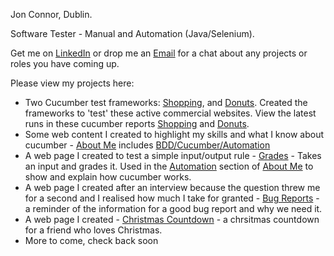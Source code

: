 Jon Connor, Dublin.

Software Tester - Manual and Automation (Java/Selenium).

Get me on <a href="https://www.linkedin.com/in/jonconnordublin/">LinkedIn</a> or drop me an <a href="mailto:jonconnor@live.ie" target="_blank">Email</a> for a chat about any projects or roles you have coming up.

Please view my projects here:

<ul>
    <li>Two Cucumber test frameworks: <a href="https://github.com/JonConnorATI/Shopping">Shopping</a>, and <a href='https://github.com/JonConnorATI/Donuts'>Donuts</a>. Created the frameworks to 'test' these active commercial websites. View the latest runs in these cucumber reports <a href="https://reports.cucumber.io/reports/f6700518-1957-40e2-8e6b-59939a500876">Shopping</a> and <a href="https://reports.cucumber.io/reports/cf222aac-40b1-4d5e-87bc-4b9eaa547be0">Donuts</a>.</li> 
    <li>Some web content I created to highlight my skills and what I know about cucumber - <a href="https://jonconnorati.github.io/MyBDD_version1.github.io/">About Me</a> includes <a href="https://jonconnorati.github.io/MyBDD_version1.github.io/bdd.html">BDD/Cucumber/Automation</a></li>
    <li>A web page I created to test a simple input/output rule - <a href ="https://jonconnorati.github.io/MyBDD_version1.github.io/Grades.html">Grades</a> - Takes an input and grades it. Used in the <a href="https://jonconnorati.github.io/MyBDD_version1.github.io/automation.html">Automation</a> section of <a href="https://jonconnorati.github.io/MyBDD_version1.github.io/">About Me</a> to show and explain how cucumber works.</li>
    <li>A web page I created after an interview because the question threw me for a second and I realised how much I take for granted - <a href="https://jonconnorati.github.io/BugReports/">Bug Reports</a> - a reminder of the information for a good bug report and why we need it.</li>
    <li>A web page I created - <a href="https://jonconnorati.github.io/Membership-ChristmasCountdown/">Christmas Countdown</a> - a chrsitmas countdown for a friend who loves Christmas.</li>    
    <li>More to come, check back soon</li>
</ul>
<!---
JonConnorATI/JonConnorATI is a ✨ special ✨ repository because its `README.md` (this file) appears on your GitHub profile.
You can click the Preview link to take a look at your changes.
--->
